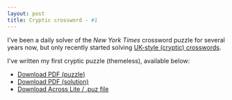 ```yaml
---
layout: post
title: Cryptic crossword - #1
---
```


I've been a daily solver of the *New York Times* crossword puzzle for several years now, but only recently started solving [UK-style (cryptic) crosswords](https://en.wikipedia.org/wiki/Cryptic_crossword).

I've written my first cryptic puzzle (themeless), available below:

* [Download PDF (puzzle)](https://github.com/khgiddon/misc/raw/main/cryptic_crosswords/1/giddon_cryptic1.pdf)
* [Download PDF (solution)](https://github.com/khgiddon/misc/raw/main/cryptic_crosswords/1/giddon_cryptic1_solution.pdf)
* [Download Across Lite / .puz file](https://github.com/khgiddon/misc/raw/main/cryptic_crosswords/1/giddon_cryptic1.puz)

